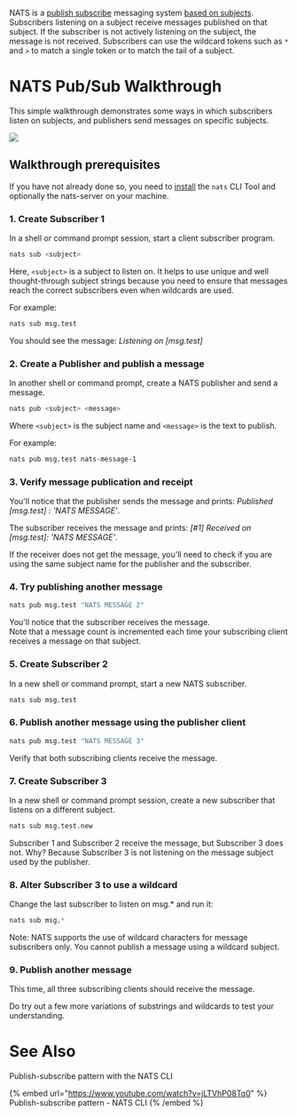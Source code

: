 NATS is a [publish subscribe](pubsub.md) messaging system [based on subjects](../../subjects.md). Subscribers listening on a subject receive messages published on that subject. If the subscriber is not actively listening on the subject, the message is not received. Subscribers can use the wildcard tokens such as `*` and `>` to match a single token or to match the tail of a subject.

# NATS Pub/Sub Walkthrough
  
This simple walkthrough demonstrates some ways in which subscribers listen on subjects, and publishers send messages on specific subjects.  
  
![](../../../.gitbook/assets/pubsubtut.svg)

## Walkthrough prerequisites

If you have not already done so, you need to [install](../../what-is-nats/walkthrough_setup.md) the `nats` CLI Tool and optionally the nats-server on your machine.

### 1. Create Subscriber 1

In a shell or command prompt session, start a client subscriber program.  

```bash
nats sub <subject>
```
  
Here, `<subject>` is a subject to listen on. It helps to use unique and well thought-through subject strings because you need to ensure that messages reach the correct subscribers even when wildcards are used.
  
For example:  

```bash
nats sub msg.test
```

You should see the message: _Listening on \[msg.test\]_

### 2. Create a Publisher and publish a message

In another shell or command prompt, create a NATS publisher and send a message.  

```bash
nats pub <subject> <message>
```

Where `<subject>` is the subject name and `<message>` is the text to publish.

For example:

```bash
nats pub msg.test nats-message-1
```

### 3. Verify message publication and receipt

You'll notice that the publisher sends the message and prints: _Published \[msg.test\] : 'NATS MESSAGE'_.

The subscriber receives the message and prints: _\[\#1\] Received on \[msg.test\]: 'NATS MESSAGE'_.

If the receiver does not get the message, you'll need to check if you are using the same subject name for the publisher and the subscriber.  

### 4. Try publishing another message

```bash
nats pub msg.test "NATS MESSAGE 2"
```

You'll notice that the subscriber receives the message.   
Note that a message count is incremented each time your subscribing client receives a message on that subject.  

### 5. Create Subscriber 2

In a new shell or command prompt, start a new NATS subscriber.   

```bash
nats sub msg.test
```

### 6. Publish another message using the publisher client

```bash
nats pub msg.test "NATS MESSAGE 3"
```

Verify that both subscribing clients receive the message.

### 7. Create Subscriber 3

In a new shell or command prompt session, create a new subscriber that listens on a different subject.  

```bash
nats sub msg.test.new
```

Subscriber 1 and Subscriber 2 receive the message, but Subscriber 3 does not. Why? Because Subscriber 3 is not listening on the message subject used by the publisher.

### 8. Alter Subscriber 3 to use a wildcard

Change the last subscriber to listen on msg.\* and run it:  

```bash
nats sub msg.*
```
  
Note: NATS supports the use of wildcard characters for message subscribers only. You cannot publish a message using a wildcard subject.

### 9. Publish another message
  
This time, all three subscribing clients should receive the message.  
  
Do try out a few more variations of substrings and wildcards to test your understanding.  


# See Also

Publish-subscribe pattern with the NATS CLI&#x20;

{% embed url="https://www.youtube.com/watch?v=jLTVhP08Tq0" %}
Publish-subscribe pattern - NATS CLI
{% /embed %}
